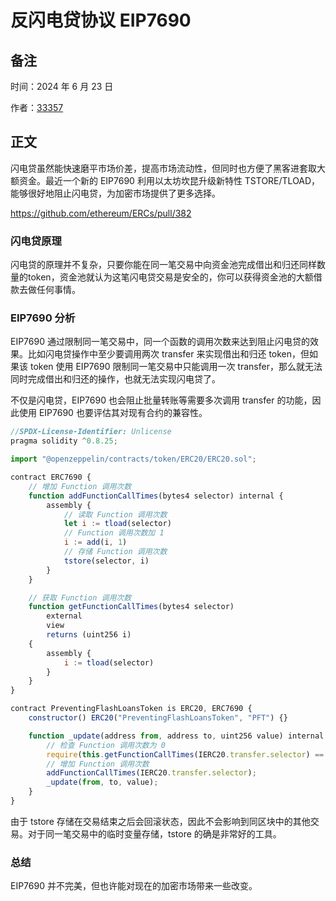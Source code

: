 # 反闪电贷协议 EIP7690
## 备注
时间：2024 年 6 月 23 日

作者：[33357](https://github.com/33357)

## 正文

闪电贷虽然能快速磨平市场价差，提高市场流动性，但同时也方便了黑客进套取大额资金。最近一个新的 EIP7690 利用以太坊坎昆升级新特性 TSTORE/TLOAD，能够很好地阻止闪电贷，为加密市场提供了更多选择。

https://github.com/ethereum/ERCs/pull/382

### 闪电贷原理

闪电贷的原理并不复杂，只要你能在同一笔交易中向资金池完成借出和归还同样数量的token，资金池就认为这笔闪电贷交易是安全的，你可以获得资金池的大额借款去做任何事情。

### EIP7690 分析

EIP7690 通过限制同一笔交易中，同一个函数的调用次数来达到阻止闪电贷的效果。比如闪电贷操作中至少要调用两次 transfer 来实现借出和归还 token，但如果该 token 使用 EIP7690 限制同一笔交易中只能调用一次 transfer，那么就无法同时完成借出和归还的操作，也就无法实现闪电贷了。

不仅是闪电贷，EIP7690 也会阻止批量转账等需要多次调用 transfer 的功能，因此使用 EIP7690 也要评估其对现有合约的兼容性。

``` javascript
//SPDX-License-Identifier: Unlicense
pragma solidity ^0.8.25;

import "@openzeppelin/contracts/token/ERC20/ERC20.sol";

contract ERC7690 {
    // 增加 Function 调用次数
    function addFunctionCallTimes(bytes4 selector) internal {
        assembly {
            // 读取 Function 调用次数
            let i := tload(selector)
            // Function 调用次数加 1
            i := add(i, 1)
            // 存储 Function 调用次数
            tstore(selector, i)
        }
    }

    // 获取 Function 调用次数
    function getFunctionCallTimes(bytes4 selector)
        external
        view
        returns (uint256 i)
    {
        assembly {
            i := tload(selector)
        }
    }
}

contract PreventingFlashLoansToken is ERC20, ERC7690 {
    constructor() ERC20("PreventingFlashLoansToken", "PFT") {}

    function _update(address from, address to, uint256 value) internal override {
        // 检查 Function 调用次数为 0
        require(this.getFunctionCallTimes(IERC20.transfer.selector) == 0, "Only one transfer possible");
        // 增加 Function 调用次数
        addFunctionCallTimes(IERC20.transfer.selector);
        _update(from, to, value);
    }
}
```

由于 tstore 存储在交易结束之后会回滚状态，因此不会影响到同区块中的其他交易。对于同一笔交易中的临时变量存储，tstore 的确是非常好的工具。

### 总结

EIP7690 并不完美，但也许能对现在的加密市场带来一些改变。
